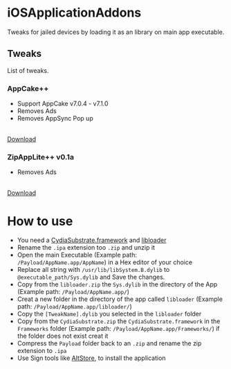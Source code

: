 # iOSApplicationAddons
Tweaks for jailed devices by loading it as an library on main app executable.

## Tweaks
List of tweaks.

### AppCake++
- Support AppCake v7.0.4 - v7.1.0
- Removes Ads
- Removes AppSync Pop up
<br>
<a href="https://github.com/CrafterPika/Sideload-Apps/raw/master/AppCake/appcake_v0.5a.dylib">Download</a>

### ZipAppLite++ v0.1a
- Removes Ads
<br>
<a href="https://github.com/CrafterPika/Sideload-Apps/raw/master/ZipAppLite/zipapplite_v0.1a.dylib">Download</a>

# How to use
- You need a [CydiaSubstrate.framework](http://crafterpika.ml/dl/libs/CydiaSubstrate.zip) and [libloader](http://crafterpika.ml/dl/libs/libloader.zip)
- Rename the <code>.ipa</code> extension too <code>.zip</code> and unzip it
- Open the main Executable (Example path: <code>/Payload/AppName.app/AppName</code>) in a Hex editor of your choice
- Replace all string with <code>/usr/lib/libSystem.B.dylib</code> to <code>@executable_path/Sys.dylib</code> and Save the changes.
- Copy from the <code>libloader.zip</code> the <code>Sys.dylib</code> in the directory of the App (Example path: <code>/Payload/AppName.app/</code>)
- Creat a new folder in the directory of the app called <code>libloader</code> (Example path: <code>/Payload/AppName.app/libloader/</code>)
- Copy the <code>[TweakName].dylib</code> you selected in the <code>libloader</code> folder
- Copy from the <code>CydiaSubstrate.zip</code> the <code>CydiaSubstrate.framework</code> in the <code>Frameworks</code> folder (Example path: <code>/Payload/AppName.app/Frameworks/</code>) if the folder does not exist creat it
- Compress the <code>Payload</code> folder back to an <code>.zip</code> and rename the zip extension to <code>.ipa</code>
- Use Sign tools like [AltStore](https://AltStore.io/), to install the application
